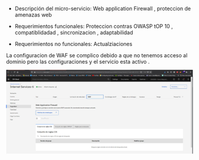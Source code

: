 - Descripción del micro-servicio: 
Web application Firewall , proteccion de amenazas web 

- Requerimientos funcionales:
Proteccion contras OWASP tOP 10 , compatiblidadad , sincronizacion , adaptabilidad 

- Requerimientos no funcionales:
Actualziaciones 

La configuracion de WAF se complico debido a que no tenemos acceso al dominio pero las configuraciones y el servicio esta activo . 


![Screenshot](WAF.jpeg)